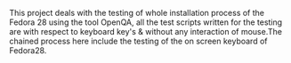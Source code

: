 This project deals with the testing of whole installation process of the Fedora 28 using the tool OpenQA, all the test scripts written for the testing are with respect to keyboard key's & without any interaction of mouse.The chained process here include the testing of the on screen keyboard of Fedora28.

